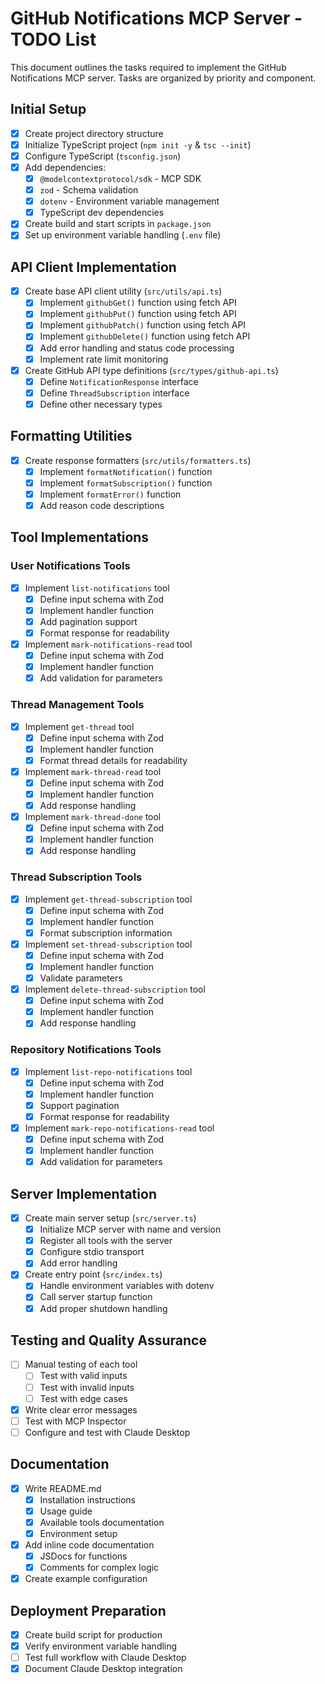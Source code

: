 # GitHub Notifications MCP Server - TODO List

This document outlines the tasks required to implement the GitHub Notifications MCP server. Tasks are organized by priority and component.

## Initial Setup

- [x] Create project directory structure
- [x] Initialize TypeScript project (`npm init -y` & `tsc --init`)
- [x] Configure TypeScript (`tsconfig.json`)
- [x] Add dependencies:
  - [x] `@modelcontextprotocol/sdk` - MCP SDK
  - [x] `zod` - Schema validation
  - [x] `dotenv` - Environment variable management
  - [x] TypeScript dev dependencies
- [x] Create build and start scripts in `package.json`
- [x] Set up environment variable handling (`.env` file)

## API Client Implementation

- [x] Create base API client utility (`src/utils/api.ts`)
  - [x] Implement `githubGet()` function using fetch API
  - [x] Implement `githubPut()` function using fetch API
  - [x] Implement `githubPatch()` function using fetch API
  - [x] Implement `githubDelete()` function using fetch API
  - [x] Add error handling and status code processing
  - [x] Implement rate limit monitoring
- [x] Create GitHub API type definitions (`src/types/github-api.ts`)
  - [x] Define `NotificationResponse` interface
  - [x] Define `ThreadSubscription` interface
  - [x] Define other necessary types

## Formatting Utilities

- [x] Create response formatters (`src/utils/formatters.ts`)
  - [x] Implement `formatNotification()` function
  - [x] Implement `formatSubscription()` function
  - [x] Implement `formatError()` function
  - [x] Add reason code descriptions

## Tool Implementations

### User Notifications Tools
- [x] Implement `list-notifications` tool
  - [x] Define input schema with Zod
  - [x] Implement handler function
  - [x] Add pagination support
  - [x] Format response for readability
- [x] Implement `mark-notifications-read` tool
  - [x] Define input schema with Zod
  - [x] Implement handler function
  - [x] Add validation for parameters

### Thread Management Tools
- [x] Implement `get-thread` tool
  - [x] Define input schema with Zod
  - [x] Implement handler function
  - [x] Format thread details for readability
- [x] Implement `mark-thread-read` tool
  - [x] Define input schema with Zod
  - [x] Implement handler function
  - [x] Add response handling
- [x] Implement `mark-thread-done` tool
  - [x] Define input schema with Zod
  - [x] Implement handler function
  - [x] Add response handling

### Thread Subscription Tools
- [x] Implement `get-thread-subscription` tool
  - [x] Define input schema with Zod
  - [x] Implement handler function
  - [x] Format subscription information
- [x] Implement `set-thread-subscription` tool
  - [x] Define input schema with Zod
  - [x] Implement handler function
  - [x] Validate parameters
- [x] Implement `delete-thread-subscription` tool
  - [x] Define input schema with Zod
  - [x] Implement handler function
  - [x] Add response handling

### Repository Notifications Tools
- [x] Implement `list-repo-notifications` tool
  - [x] Define input schema with Zod
  - [x] Implement handler function
  - [x] Support pagination
  - [x] Format response for readability
- [x] Implement `mark-repo-notifications-read` tool
  - [x] Define input schema with Zod
  - [x] Implement handler function
  - [x] Add validation for parameters

## Server Implementation

- [x] Create main server setup (`src/server.ts`)
  - [x] Initialize MCP server with name and version
  - [x] Register all tools with the server
  - [x] Configure stdio transport
  - [x] Add error handling
- [x] Create entry point (`src/index.ts`)
  - [x] Handle environment variables with dotenv
  - [x] Call server startup function
  - [x] Add proper shutdown handling

## Testing and Quality Assurance

- [ ] Manual testing of each tool
  - [ ] Test with valid inputs
  - [ ] Test with invalid inputs
  - [ ] Test with edge cases
- [x] Write clear error messages
- [ ] Test with MCP Inspector
- [ ] Configure and test with Claude Desktop

## Documentation

- [x] Write README.md
  - [x] Installation instructions
  - [x] Usage guide
  - [x] Available tools documentation
  - [x] Environment setup
- [x] Add inline code documentation
  - [x] JSDocs for functions
  - [x] Comments for complex logic
- [x] Create example configuration

## Deployment Preparation

- [x] Create build script for production
- [x] Verify environment variable handling
- [ ] Test full workflow with Claude Desktop
- [x] Document Claude Desktop integration
